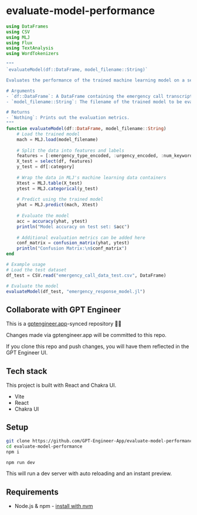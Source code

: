 # evaluate-model-performance

```julia
using DataFrames
using CSV
using MLJ
using Flux
using TextAnalysis
using WordTokenizers

"""
`evaluateModel(df::DataFrame, model_filename::String)`

Evaluates the performance of the trained machine learning model on a separate test dataset.

# Arguments
- `df::DataFrame`: A DataFrame containing the emergency call transcripts and associated metadata, including the extracted features for the test set.
- `model_filename::String`: The filename of the trained model to be evaluated.

# Returns
- `Nothing`: Prints out the evaluation metrics.
"""
function evaluateModel(df::DataFrame, model_filename::String)
    # Load the trained model
    mach = MLJ.load(model_filename)
    
    # Split the data into features and labels
    features = [:emergency_type_encoded, :urgency_encoded, :num_keywords, :normalized_sentiment]
    X_test = select(df, features)
    y_test = df[:category]
    
    # Wrap the data in MLJ's machine learning data containers
    Xtest = MLJ.table(X_test)
    ytest = MLJ.categorical(y_test)
    
    # Predict using the trained model
    yhat = MLJ.predict(mach, Xtest)
    
    # Evaluate the model
    acc = accuracy(yhat, ytest)
    println("Model accuracy on test set: $acc")
    
    # Additional evaluation metrics can be added here
    conf_matrix = confusion_matrix(yhat, ytest)
    println("Confusion Matrix:\n$conf_matrix")
end

# Example usage
# Load the test dataset
df_test = CSV.read("emergency_call_data_test.csv", DataFrame)

# Evaluate the model
evaluateModel(df_test, "emergency_response_model.jl")
```


## Collaborate with GPT Engineer

This is a [gptengineer.app](https://gptengineer.app)-synced repository 🌟🤖

Changes made via gptengineer.app will be committed to this repo.

If you clone this repo and push changes, you will have them reflected in the GPT Engineer UI.

## Tech stack

This project is built with React and Chakra UI.

- Vite
- React
- Chakra UI

## Setup

```sh
git clone https://github.com/GPT-Engineer-App/evaluate-model-performance.git
cd evaluate-model-performance
npm i
```

```sh
npm run dev
```

This will run a dev server with auto reloading and an instant preview.

## Requirements

- Node.js & npm - [install with nvm](https://github.com/nvm-sh/nvm#installing-and-updating)
